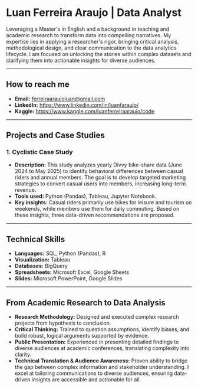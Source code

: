 # Luan Ferreira Araujo | Data Analyst
Leveraging a Master's in English and a background in teaching and academic research to transform data into compelling narratives. My expertise lies in applying a researcher's rigor, bringing critical analysis, methodological design, and clear communication to the data analytics lifecycle. I am focused on unlocking the stories within complex datasets and clarifying them into actionable insights for diverse audiences.

---

## How to reach me

- **Email:** ferreiraaraujoluan@gmail.com
- **LinkedIn:** https://www.linkedin.com/in/luanfaraujo/
- **Kaggle:** https://www.kaggle.com/luanferreiraaraujo/code

---

## Projects and Case Studies

### 1. Cyclistic Case Study
- **Description:** This study analyzes yearly Divvy bike-share data (June 2024 to May 2025) to identify behavioral differences between casual riders and annual members. The goal is to develop targeted marketing strategies to convert casual users into members, increasing long-term revenue.
- **Tools used:** Python (Pandas), Tableau, Jupyter Notebook.
- **Key insights**: Casual riders primarily use bikes for leisure and tourism on weekends, while members use them for daily commuting. Based on these insights, three data-driven recommendations are proposed.

---

## Technical Skills

- **Languages:** SQL, Python (Pandas), R
- **Visualization:** Tableau
- **Databases:** BigQuery
- **Spreadsheets:** Microsoft Excel, Google Sheets
- **Slides:** Microsoft PowerPoint, Google Slides

---

## From Academic Research to Data Analysis

- **Research Methodology:** Designed and executed complex research projects from hypothesis to conclusion.
- **Critical Thinking:** Trained to question assumptions, identify biases, and build robust, logical arguments supported by evidence.
- **Public Presentation:** Experienced in presenting detailed findings to diverse audiences at academic conferences, translating complexity into clarity.
- **Technical Translation & Audience Awareness:** Proven ability to bridge the gap between complex information and stakeholder understanding. I excel at tailoring communications to diverse audiences, ensuring data-driven insights are accessible and actionable for all.
